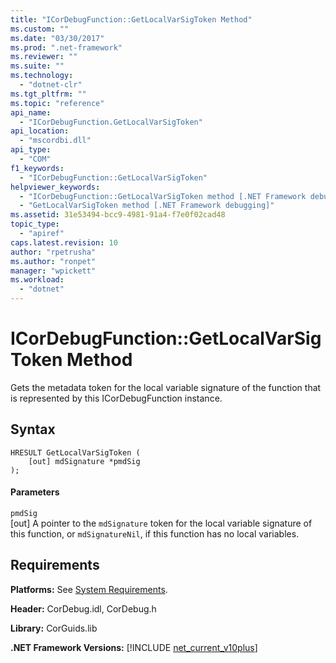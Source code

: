 ```yaml
---
title: "ICorDebugFunction::GetLocalVarSigToken Method"
ms.custom: ""
ms.date: "03/30/2017"
ms.prod: ".net-framework"
ms.reviewer: ""
ms.suite: ""
ms.technology: 
  - "dotnet-clr"
ms.tgt_pltfrm: ""
ms.topic: "reference"
api_name: 
  - "ICorDebugFunction.GetLocalVarSigToken"
api_location: 
  - "mscordbi.dll"
api_type: 
  - "COM"
f1_keywords: 
  - "ICorDebugFunction::GetLocalVarSigToken"
helpviewer_keywords: 
  - "ICorDebugFunction::GetLocalVarSigToken method [.NET Framework debugging]"
  - "GetLocalVarSigToken method [.NET Framework debugging]"
ms.assetid: 31e53494-bcc9-4981-91a4-f7e0f02cad48
topic_type: 
  - "apiref"
caps.latest.revision: 10
author: "rpetrusha"
ms.author: "ronpet"
manager: "wpickett"
ms.workload: 
  - "dotnet"
---
```

# ICorDebugFunction::GetLocalVarSigToken Method
Gets the metadata token for the local variable signature of the function that is represented by this ICorDebugFunction instance.  
  
## Syntax  
  
```  
HRESULT GetLocalVarSigToken (  
    [out] mdSignature *pmdSig  
);  
```  
  
#### Parameters  
 `pmdSig`  
 [out] A pointer to the `mdSignature` token for the local variable signature of this function, or `mdSignatureNil`, if this function has no local variables.  
  
## Requirements  
 **Platforms:** See [System Requirements](../../../../docs/framework/get-started/system-requirements.md).  
  
 **Header:** CorDebug.idl, CorDebug.h  
  
 **Library:** CorGuids.lib  
  
 **.NET Framework Versions:** [!INCLUDE [net_current_v10plus](../../../../includes/net-current-v10plus-md.md)]
